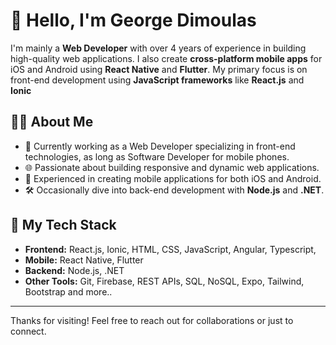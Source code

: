 # 👋 Hello, I'm George Dimoulas

I'm mainly a **Web Developer** with over 4 years of experience in building high-quality web applications.
I also create **cross-platform mobile apps** for iOS and Android using **React Native** and **Flutter**.
My primary focus is on front-end development using **JavaScript frameworks** like **React.js** and **Ionic**


## 👨‍💻 About Me
- 💼 Currently working as a Web Developer specializing in front-end technologies, as long as Software Developer for mobile phones.
- 🌐 Passionate about building responsive and dynamic web applications.
- 📱 Experienced in creating mobile applications for both iOS and Android.
- 🛠 Occasionally dive into back-end development with **Node.js** and **.NET**.

## 🚀 My Tech Stack
- **Frontend:** React.js, Ionic, HTML, CSS, JavaScript, Angular, Typescript,
- **Mobile:** React Native, Flutter
- **Backend:** Node.js, .NET
- **Other Tools:** Git, Firebase, REST APIs, SQL, NoSQL, Expo, Tailwind, Bootstrap and more..

---

Thanks for visiting! Feel free to reach out for collaborations or just to connect.
